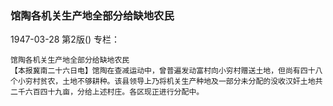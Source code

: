 ### 馆陶各机关生产地全部分给缺地农民

1947-03-28
第2版()
专栏：

    馆陶各机关生产地全部分给缺地农民
    【本报冀南二十六日电】馆陶在查减运动中，曾普遍发动富村向小穷村赠送土地，但尚有四十八个小穷村贫农，土地不够耕种。该县领导上乃将机关生产种地及一部分未分配的没收汉奸土地共二千六百四十九亩，分给上述村庄。各区现正进行分配中。

